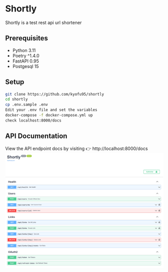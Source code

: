 # Shortly
Shortly is a test rest api url shortener

## Prerequisites
* Python 3.11
* Poetry ^1.4.0
* FastAPI 0.95
* Postgesql 15

## Setup
```bash
git clone https://github.com/kyofu95/shortly
cd shortly
cp .env.sample .env
Edit your .env file and set the variables
docker-compose -f docker-compose.yml up
check localhost:8000/docs
```

## API Documentation
View the API endpoint docs by visiting 👉 http://localhost:8000/docs
![api.png](https://github.com/kyofu95/shortly/blob/main/.github/api.png)
